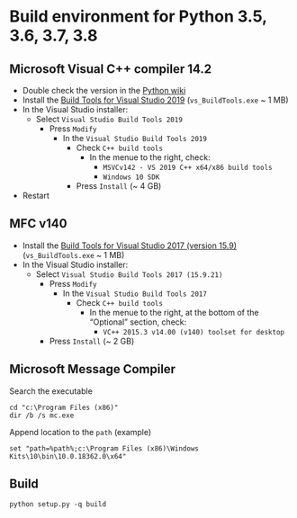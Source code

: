 # Build environment for Python 3.5, 3.6, 3.7, 3.8
## Microsoft Visual C++ compiler 14.2
- Double check the version in the [Python wiki](https://wiki.python.org/moin/WindowsCompilers)
- Install the [Build Tools for Visual Studio 2019](https://visualstudio.microsoft.com/thank-you-downloading-visual-studio/?sku=BuildTools&rel=16#) (`vs_BuildTools.exe` ~ 1 MB)
- In the Visual Studio installer:
  - Select `Visual Studio Build Tools 2019`
    - Press `Modify`
      - In the `Visual Studio Build Tools 2019`
        - Check `C++ build tools`
          - In the menue to the right, check:
              - `MSVCv142 - VS 2019 C++ x64/x86 build tools`
              - `Windows 10 SDK`
        - Press `Install` (~ 4 GB)
- Restart
## MFC v140
- Install the [Build Tools for Visual Studio 2017 (version 15.9)](https://my.visualstudio.com) (`vs_BuildTools.exe` ~ 1 MB)
- In the Visual Studio installer:
  - Select `Visual Studio Build Tools 2017 (15.9.21)`
    - Press `Modify`
      - In the `Visual Studio Build Tools 2017`
        - Check `C++ build tools`
          - In the menue to the right, at the bottom of the “Optional” section, check:
            - `VC++ 2015.3 v14.00 (v140) toolset for desktop`
    - Press `Install` (~ 2 GB)
## Microsoft Message Compiler
Search the executable

    cd "c:\Program Files (x86)"
    dir /b /s mc.exe

Append location to the `path` (example)

    set "path=%path%;c:\Program Files (x86)\Windows Kits\10\bin\10.0.18362.0\x64"

## Build

    python setup.py -q build


